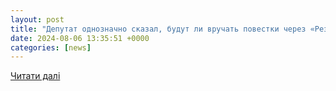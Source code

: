 ```yaml
---
layout: post
title: "Депутат однозначно сказал, будут ли вручать повестки через «Резерв+»"
date: 2024-08-06 13:35:51 +0000
categories: [news]
---
```


[Читати далі](https://www.unian.net/society/mobilizaciya-v-ukraine-budut-li-vruchat-povestki-cherez-rezerv-12719580.html)
